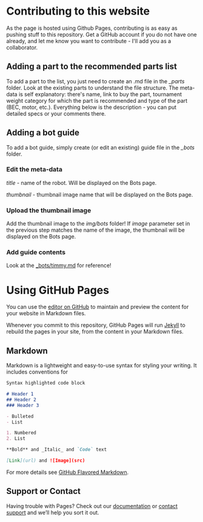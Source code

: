 # Contributing to this website
As the page is hosted using Github Pages, contributing is as easy as pushing stuff to this repository. 
Get a GitHub account if you do not have one already, and let me know you want to contribute - I'll 
add you as a collaborator.

## Adding a part to the recommended parts list
To add a part to the list, you just need to create an .md file in the *_parts* folder. Look at the 
existing parts to understand the file structure. The meta-data is self explanatory: there's name, 
link to buy the part, tournament weight category for which the part is recommended and type of the 
part (BEC, motor, etc.). Everything below is the description - you can put detailed specs or your 
comments there.

## Adding a bot guide
To add a bot guide, simply create (or edit an existing) guide file in the *_bots* folder. 

### Edit the meta-data
*title* - name of the robot. Will be displayed on the Bots page.

*thumbnail* - thumbnail image name that will be displayed on the Bots page.

### Upload the thumbnail image
Add the thumbnail image to the *img/bots* folder! If *image* parameter set in the previous 
step matches the name of the image, the thumbnail will be displayed on the Bots page.

### Add guide contents
Look at the [_bots/timmy.md](https://raw.githubusercontent.com/Styku/cern-battlebots/master/_bots/timmy.md) for reference! 

# Using GitHub Pages

You can use the [editor on GitHub](https://github.com/Styku/cern-battlebots/edit/master/README.md) to maintain and preview the content for your website in Markdown files.

Whenever you commit to this repository, GitHub Pages will run [Jekyll](https://jekyllrb.com/) to rebuild the pages in your site, from the content in your Markdown files.

## Markdown

Markdown is a lightweight and easy-to-use syntax for styling your writing. It includes conventions for

```markdown
Syntax highlighted code block

# Header 1
## Header 2
### Header 3

- Bulleted
- List

1. Numbered
2. List

**Bold** and _Italic_ and `Code` text

[Link](url) and ![Image](src)
```

For more details see [GitHub Flavored Markdown](https://guides.github.com/features/mastering-markdown/).

## Support or Contact

Having trouble with Pages? Check out our [documentation](https://help.github.com/categories/github-pages-basics/) or [contact support](https://github.com/contact) and we’ll help you sort it out.

